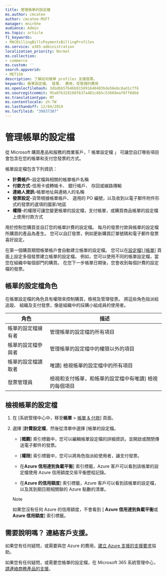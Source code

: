 ```yaml
---
title: 管理帳單的設定檔
ms.author: cmcatee
author: cmcatee-MSFT
manager: mnirkhe
audience: Admin
ms.topic: article
f1_keywords:
- MACBillingBillsPaymentsBillingProfiles
ms.service: o365-administration
localization_priority: Normal
ms.collection:
- commerce
ms.custom: ''
search.appverid:
- MET150
description: 了解如何帳單 profiles 支援發票。
keywords: 帳單設定檔、 發票、 費用，受管理的費用
ms.openlocfilehash: 3dbdbb57b46b915891640483bde56ebc8ad1cff6
ms.sourcegitcommit: 95a07b328166f637a481c8b5c53669eaf8ff0db8
ms.translationtype: MT
ms.contentlocale: zh-TW
ms.lasthandoff: 12/04/2019
ms.locfileid: "39837387"
---
```

# <a name="manage-billing-profiles"></a>管理帳單的設定檔
從 Microsoft 購買產品和服務的商業客戶，「 帳單設定檔 」 可讓您自訂哪些項目會包含在您的帳單和支付您發票的方式。

帳單設定檔包含下列資訊：

- **計費帳戶**&ndash;設定檔與相關的帳單帳戶名稱
- **付款方式**&ndash;信用卡或轉帳卡、 銀行帳戶、 存回或線路傳輸
- **連絡人資訊**&ndash;帳單地址與連絡人的名稱
- **發票設定**&ndash;貨幣根據帳單帳戶、 選用的 PO 編號，以及收到以電子郵件附件形式的發票的選項的國家/地區
- **權限**&ndash;的權限可讓您變更帳單的設定檔，支付帳單，或購買商品帳單的設定檔上使用付款方式

用於控制您購買並自訂您的帳單計費的設定檔。 每月的發票付款與帳單的設定檔所購買的產品為產生。 您可以自訂發票，例如更新購買訂單號碼和電子郵件發票喜好設定。

在第一個購買期間帳單帳戶會自動建立帳單的設定檔。 您可以在<a href="https://go.microsoft.com/fwlink/p/?linkid=2103629" target="_blank">設定檔] [帳單</a>] 頁面上設定多個發票建立帳單的設定檔。 例如，您可以使用不同的帳單設定檔，當您在組織中每個部門的購買。 在您下一步帳單日期後，您會收到每個計費的設定檔的發票。

## <a name="billing-profile-roles"></a>帳單的設定檔角色

在帳單設定檔的角色具有權限來控制購買，檢視及管理發票。 將這些角色指派給追蹤、 組織及支付發票，像是組織中的採購小組成員的使用者。

| 角色                          | 描述                                                                       |
|-----------------------------  |---------------------------------------------------------------------------------  |
| 帳單的設定檔擁有者         | 管理帳單的設定檔的所有項目                                           |
| 帳單的設定檔參與者   | 管理帳單的設定檔中的權限以外的項目                         |
| 帳單的設定檔讀取者        | 唯讀] 檢視帳單的設定檔中的所有項目                                 |
| 發票管理員               | 檢視和支付帳單，和帳單的設定檔中有唯讀] 檢視的每個項目   |

## <a name="view-billing-profiles"></a>檢視帳單的設定檔

1. 在 [系統管理中心中，移至**帳單** \> <a href="https://go.microsoft.com/fwlink/p/?linkid=848039" target="_blank">帳單 & 付款</a>] 頁面。

2. 選擇 [**計費設定檔**，然後從清單中選擇 [帳單的設定檔。

    - [**概觀**] 索引標籤中，您可以編輯帳單設定檔的詳細資訊，並開啟或關閉傳送電子郵件的發票。

    - [**權限**] 索引標籤中，您可以將角色指派給使用者，讓支付發票。

    - 在**Azure 信用達到負載平衡**] 索引標籤，Azure 客戶可以看到該帳單的設定檔使用 Azure 信用額度交易平衡歷程記錄。

    - 在**Azure 的信用額度**] 索引標籤，Azure 客戶可以看到該帳單的設定檔，以及其到期日期相關聯的 Azure 點數的清單。

    > [!NOTE]
    > 如果您沒有任何 Azure 的信用額度，不會看到 [ **Azure 信用達到負載平衡**或**Azure 信用額度**] 索引標籤。

## <a name="need-help-contact-support"></a>需要說明嗎？ 連絡客戶支援。

如果您有任何疑問，或需要與您 Azure 的費用，<a href="https://portal.azure.com/#blade/Microsoft_Azure_Support/HelpAndSupportBlade/newsupportrequest" target="_blank">建立 Azure 支援的支援要求</a>協助。

如果您有任何疑問，或需要您帳單的設定檔，在 Microsoft 365 系統管理中心，[請連絡商務產品的支援](https://docs.microsoft.com/office365/admin/contact-support-for-business-products)。
